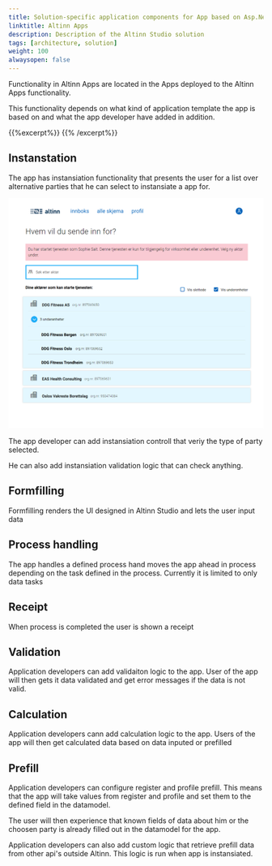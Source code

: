 ```yaml
---
title: Solution-specific application components for App based on Asp.Net template
linktitle: Altinn Apps
description: Description of the Altinn Studio solution
tags: [architecture, solution]
weight: 100
alwaysopen: false
---
```


Functionality in Altinn Apps are located in the Apps deployed to the Altinn Apps functionality.

This functionality depends on what kind of application template the app is based on and what the app developer have added in addition. 


{{%excerpt%}}
<object data="/teknologi/altinnstudio/architecture/components/application/solution/altinn-apps/altinnapps__solutionarchitecture.svg" type="image/svg+xml" style="width: 100%;"></object>
{{% /excerpt%}}

## Instanstation

The app has instansiation functionality that presents the user for a list over alternative parties that he can select to instansiate a app for.

![Dashboard](selectparty.png "Select party view")

The app developer can add instansiation controll that veriy the type of party selected.

He can also add instansiation validation logic that can check anything.

## Formfilling

Formfilling renders the UI designed in Altinn Studio and lets the user input data

## Process handling

The app handles a defined process hand moves the app ahead in process depending on the task defined in the process. Currently it is limited to only data tasks

## Receipt

When process is completed the user is shown a receipt

## Validation

Application developers can add validaiton logic to the app. User of the app will then gets it data validated and get error messages if the data is not valid.

## Calculation
Application developers cann add calculation logic to the app. Users of the app will then get calculated data based on data inputed or prefilled

## Prefill
Application developers can configure register and profile prefill. This means that the app will take values from register and profile and set them to the defined field in the datamodel.

The user will then experience that known fields of data about him or the choosen party is already filled out in the datamodel for the app.

Application developers can also add custom logic that retrieve prefill data from other api's outside Altinn. 
This logic is run when app is instansiated.
